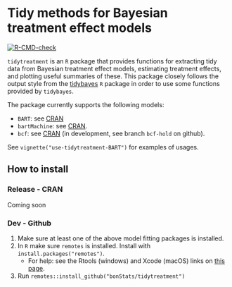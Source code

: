 # Tidy methods for Bayesian treatment effect models

<!-- badges: start -->
[![R-CMD-check](https://github.com/bonStats/tidytreatment/workflows/R-CMD-check/badge.svg)](https://github.com/bonStats/tidytreatment/actions)
<!-- badges: end -->

`tidytreatment` is an `R` package that provides functions for extracting tidy data from Bayesian treatment effect models, estimating treatment effects, and plotting useful summaries of these. This package closely follows the output style from the [tidybayes](https://github.com/mjskay/tidybayes) `R` package in order to use some functions provided by `tidybayes`.

The package currently supports the following models:

- `BART`: see [CRAN](https://cran.r-project.org/package=BART)
- `bartMachine`: see [CRAN](https://cran.r-project.org/package=bartMachine).
- `bcf`: see [CRAN](https://cran.r-project.org/package=bcf) (in development, see branch `bcf-hold` on github).

See `vignette("use-tidytreatment-BART")` for examples of usages.

## How to install

### Release - CRAN

Coming soon

### Dev - Github 

1. Make sure at least one of the above model fitting packages is installed.
2. In `R` make sure `remotes` is installed. Install with `install.packages("remotes")`.
    - For help: see the Rtools (windows) and Xcode (macOS) links on [this page](https://support.rstudio.com/hc/en-us/articles/200486498-Package-Development-Prerequisites).
3. Run `remotes::install_github("bonStats/tidytreatment")`





